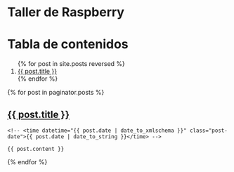 Taller de Raspberry
=================


# Tabla de contenidos

<ol>
  {% for post in site.posts  reversed %}
    <li>
      <a href="{{ site.baseurl }}{{ post.url }}">{{ post.title }}</a>
    </li>
  {% endfor %}
</ol>

<div class="posts">
  {% for post in paginator.posts %}
  <article class="post">
    <h1 class="post-title">
      <a href="{{ post.url }}">
        {{ post.title }}
      </a>
    </h1>

    <!-- <time datetime="{{ post.date | date_to_xmlschema }}" class="post-date">{{ post.date | date_to_string }}</time> -->

    {{ post.content }}
  </article>
  {% endfor %}
</div>
